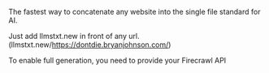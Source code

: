 The fastest way to concatenate any website into the single file standard for AI.

Just add llmstxt.new in front of any url. (llmstxt.new/https://dontdie.bryanjohnson.com/)

To enable full generation, you need to provide your Firecrawl API

